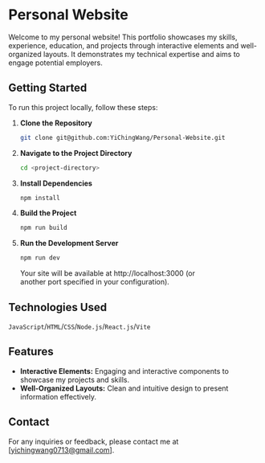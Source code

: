 # Personal Website

Welcome to my personal website! This portfolio showcases my skills, experience, education, and projects through interactive elements and well-organized layouts. It demonstrates my technical expertise and aims to engage potential employers.

## Getting Started

To run this project locally, follow these steps:

1.  **Clone the Repository**

    ```bash
    git clone git@github.com:YiChingWang/Personal-Website.git
    ```

2.  **Navigate to the Project Directory**

    ```bash
    cd <project-directory>
    ```

3.  **Install Dependencies**

    ```bash
    npm install
    ```

4.  **Build the Project**

    ```bash
    npm run build
    ```

5.  **Run the Development Server**

    ```bash
    npm run dev
    ```

    Your site will be available at http://localhost:3000 (or  
    another port specified in your configuration).

## Technologies Used

`JavaScript`/`HTML`/`CSS`/`Node.js`/`React.js`/`Vite`

## Features

- **Interactive Elements:** Engaging and interactive components to showcase my projects and skills.
- **Well-Organized Layouts:** Clean and intuitive design to present information effectively.

## Contact

For any inquiries or feedback, please contact me at [yichingwang0713@gmail.com].
